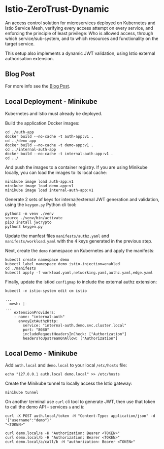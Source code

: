 # Istio-ZeroTrust-Dynamic

An access control solution for microservices deployed on Kubernetes and Istio Service Mesh, verifying every access attempt on every service, and enforcing the principle of least privilege: Who is allowed access, through which service/sub-system, and to which resources and functionality on the target service.

This setup also implements a dynamic JWT validation, using Istio external authorisation extension.

## Blog Post

For more info see the [Blog Post](https://safelyup.net/istio-zero-trust-fine-grained-access-control-for-microservices-with-dynamic-verification-f2c17b2d7102).

## Local Deployment - Minikube

Kubernetes and Istio must already be deployed.

Build the application Docker images:
```
cd ./auth-app
docker build --no-cache -t auth-app:v1 .
cd ../demo-app
docker build --no-cache -t demo-app:v1 .
cd ../internal-auth-app
docker build --no-cache -t internal-auth-app:v1 .
cd ../
```

And push the images to a container registry. If you are using Minikube locally, you can load the images to its local cache:
```
minikube image load auth-app:v1
minikube image load demo-app:v1
minikube image load internal-auth-app:v1
```

Generate 2 sets of keys for internal/external JWT generation and validation, using the `keygen.py` Python cli tool:

```
python3 -m venv ./venv
source ./venv/bin/activate
pip3 install jwcrypto
python3 keygen.py
```

Update the manfest files `manifests/authz.yaml` and `manifests/workload.yaml` with the 4 keys generated in the previous step.

Next, create the `demo` namespace on Kubernetes and apply the manifests:
```
kubectl create namespace demo
kubectl label namespace demo istio-injection=enabled
cd ./manifests
kubectl apply -f workload.yaml,networking.yaml,authz.yaml,edge.yaml
```

Finally, update the istiod `configmap` to include the external authz extension:
```
kubectl -n istio-system edit cm istio

...
  mesh: |-
...
    extensionProviders:
    - name: "internal-auth"
      envoyExtAuthzHttp:
        service: "internal-auth.demo.svc.cluster.local"
        port: "8080"
        includeRequestHeadersInCheck: ["Authorization"]
        headersToUpstreamOnAllow: ["Authorization"]
```

## Local Demo - Minikube

Add `auth.local` and `demo.local` to your local `/etc/hosts` file:
```
echo "127.0.0.1	auth.local demo.local" >> /etc/hosts
```

Create the Minikube tunnel to locally access the Istio gateway:
```
minikube tunnel
```

On another terminal use `curl` cli tool to generate JWT, then use that token to call the demo API - services `a` and `b`:
```
curl -X POST auth.local/token -H "Content-Type: application/json" -d '{"username":"demo"}'
"<TOKEN>"

curl demo.local/a -H "Authorization: Bearer <TOKEN>"
curl demo.local/b -H "Authorization: Bearer <TOKEN>"
curl demo.local/a/call/b -H "authorization: Bearer <TOKEN>"
```
